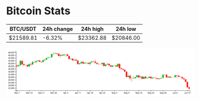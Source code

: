 # Bitcoin Stats

BTC/USDT|24h change|24h high|24h low|
|---|---|---|---|
|$21589.81|-6.32%|$23362.88|$20846.00|

<img src="./chart.svg">
